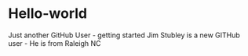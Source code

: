 # Hello-world
Just another GitHub User - getting started 
Jim Stubley is a new GITHub user - He is from Raleigh NC

